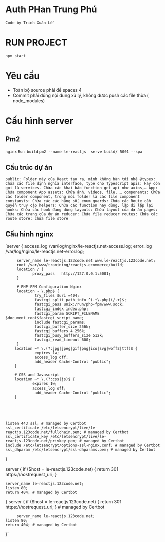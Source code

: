 # Auth PHan Trung Phú
 `Code by Trịnh Xuân Lễ`
# RUN PROJECT
 `npm start`

# Yêu cầu
- Toàn bộ source phải để spaces 4
- Commit phải đúng nội dung xử lý, không được push các file thừa  ( node_modules)

# Cấu hình server
## Pm2
`nginx`
`Run build`
`pm2 --name le-reactjs  serve build/ 5001 --spa`

## Cấu trúc dự án
`
public: Folder này của React tạo ra, mình không bàn tới nhé
@types: Chứa các file định nghĩa interface, type cho Typescript
apis: Hay còn gọi là services. Chứa các khai báo function get api như axios,…
App: Chứa component App
assets: Chứa ảnh, videos, file, …
components: Chứa các folder component, trong mỗi folder là các file component
constansts: Chứa các các hằng số, enum
guards: Chứa các Route cần quyền truy cập
helpers: Chứa các function hay dùng, lặp đi lặp lại
hooks: Chứa các hook đang dùng
layouts: Chứa layout của dự án
pages: Chứa các trang của dự án
reducer: Chứa file reducer
routes: Chứa các route
store: chứa file store
`

## Cấu hình nginx
`server {
access_log /var/log/nginx/le-reactjs.net-access.log;
error_log /var/log/nginx/le-reactjs.net-error.log;

         server_name le-reactjs.123code.net www.le-reactjs.123code.net;
         root /var/www/tranining/reactjs-ecommerce/build;
         location / {
                proxy_pass   http://127.0.0.1:5001;
         }

         # PHP-FPM Configuration Nginx
         location ~ \.php$ {
                 try_files $uri =404;
                 fastcgi_split_path_info ^(.+\.php)(/.+)$;
                 fastcgi_pass unix:/run/php-fpm/www.sock;
                 fastcgi_index index.php;
                 fastcgi_param SCRIPT_FILENAME $document_root$fastcgi_script_name;
                 include fastcgi_params;
                 fastcgi_buffer_size 256k;
                 fastcgi_buffers 4 256k;
                 fastcgi_busy_buffers_size 512k;
                 fastcgi_read_timeout 600;
         }
        location ~* \.(?:jpg|jpeg|gif|png|ico|svg|woff2|ttf)$ {
                 expires 1w;
                 access_log off;
                 add_header Cache-Control "public";
        }

        # CSS and Javascript
        location ~* \.(?:css|js)$ {
                expires 1w;
                access_log off;
                 add_header Cache-Control "public";
        }





    listen 443 ssl; # managed by Certbot
    ssl_certificate /etc/letsencrypt/live/le-reactjs.123code.net/fullchain.pem; # managed by Certbot
    ssl_certificate_key /etc/letsencrypt/live/le-reactjs.123code.net/privkey.pem; # managed by Certbot
    include /etc/letsencrypt/options-ssl-nginx.conf; # managed by Certbot
    ssl_dhparam /etc/letsencrypt/ssl-dhparams.pem; # managed by Certbot

}

server {
if ($host = le-reactjs.123code.net) {
return 301 https://$host$request_uri;
}

    server_name le-reactjs.123code.net;
    listen 80;
    return 404; # managed by Certbot
}
server {
if ($host = le-reactjs.123code.net) {
return 301 https://$host$request_uri;
} # managed by Certbot



         server_name le-reactjs.123code.net;
    listen 80;
    return 404; # managed by Certbot


}`

